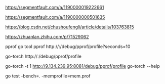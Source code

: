 https://segmentfault.com/a/1190000019222661

https://segmentfault.com/a/1190000000501635

https://blog.csdn.net/chushoufengli/article/details/103763815


https://zhuanlan.zhihu.com/p/71529062

pprof
go tool pprof http://<host>:<port>/debug/pprof/profile?seconds=10

go-torch http://<host>:<port>/debug/pprof/profile

go-torch -t 1 http://9.134.239.95:8081/debug/pprof/profile 
go-torch --help

go test -bench=. -memprofile=mem.prof 


